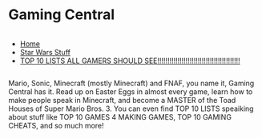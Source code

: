 # Gaming Central

<nav>
  <ul style="display:inline-block;">
    <a href="milesmauro.com"><li>Home</li></a>
    <a href="milesmauro.com/starwarsstuff"><li>Star Wars Stuff</li></a>
    <a href="milesmauro.com/toptens"><li>TOP 10 LISTS ALL GAMERS SHOULD SEE!!!!!!!!!!!!!!!!!!!!!!!!!!!!!!!!!!!!!!!!!</li></a>
</ul>
</nav>

Mario, Sonic, Minecraft (mostly Minecraft) and FNAF, you name it, Gaming Central has it. Read up on Easter Eggs in almost every game, learn how to make people speak in Minecraft, and become a MASTER of the Toad Houses of Super Mario Bros. 3. You can even find TOP 10 LISTS speaiking about stuff like TOP 10 GAMES 4 MAKING GAMES, TOP 10 GAMING CHEATS, and so much more!
